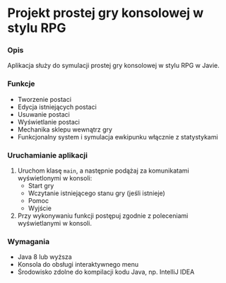# Projekt prostej gry konsolowej w stylu RPG

### Opis
Aplikacja służy do symulacji prostej gry konsolowej w stylu RPG w Javie.

### Funkcje
* Tworzenie postaci
* Edycja istniejących postaci
* Usuwanie postaci
* Wyświetlanie postaci
* Mechanika sklepu wewnątrz gry
* Funkcjonalny system i symulacja ewkipunku włącznie z statystykami

### Uruchamianie aplikacji
1. Uruchom klasę `main`, a następnie podążaj za komunikatami wyświetlonymi w konsoli:  
    - Start gry  
    - Wczytanie istniejącego stanu gry (jeśli istnieje)
    - Pomoc
    - Wyjście
2. Przy wykonywaniu funkcji postępuj zgodnie z poleceniami wyświetlanymi w konsoli.

### Wymagania
- Java 8 lub wyższa  
- Konsola do obsługi interaktywnego menu
- Środowisko zdolne do kompilacji kodu Java, np. IntelliJ IDEA
